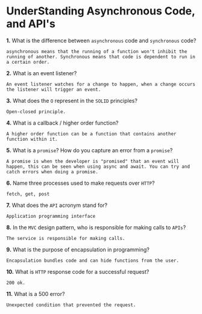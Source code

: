 # UnderStanding Asynchronous Code, and API's

**1.** What is the difference between `asynchronous` code and `synchronous` code?

<!-- enter you answer in the space below -->

```
asynchronous means that the running of a function won't inhibit the running of another. Synchronous means that code is dependent to run in a certain order.
```

**2.** What is an event listener?

<!-- enter you answer in the space below -->

```
An event listener watches for a change to happen, when a change occurs the listener will trigger an event.
```

**3.** What does the `O` represent in the `SOLID` principles?

<!-- enter you answer in the space below -->

```
Open-closed principle.
```

**4.** What is a callback / higher order function?

<!-- enter you answer in the space below -->

```
A higher order function can be a function that contains another function within it.
```

**5.** What is a `promise`? How do you capture an error from a `promise`?

<!-- enter you answer in the space below -->

```
A promise is when the developer is "promised" that an event will happen, this can be seen when using async and await. You can try and catch errors when doing a promise.
```

**6.** Name three processes used to make requests over `HTTP`?

<!-- enter you answer in the space below -->

```
fetch, get, post
```

**7.** What does the `API` acronym stand for?

<!-- enter you answer in the space below -->

```
Application programming interface
```

**8.** In the `MVC` design pattern, who is responsible for making calls to `APIs`?

<!-- enter you answer in the space below -->

```
The service is responsible for making calls.
```

**9.** What is the purpose of encapsulation in programming?

<!-- enter you answer in the space below -->

```
Encapsulation bundles code and can hide functions from the user.
```

**10.** What is `HTTP` response code for a successful request?

<!-- enter you answer in the space below -->

```
200 ok.
```

**11.** What is a 500 error?

<!-- enter you answer in the space below -->

```
Unexpected condition that prevented the request.
```
